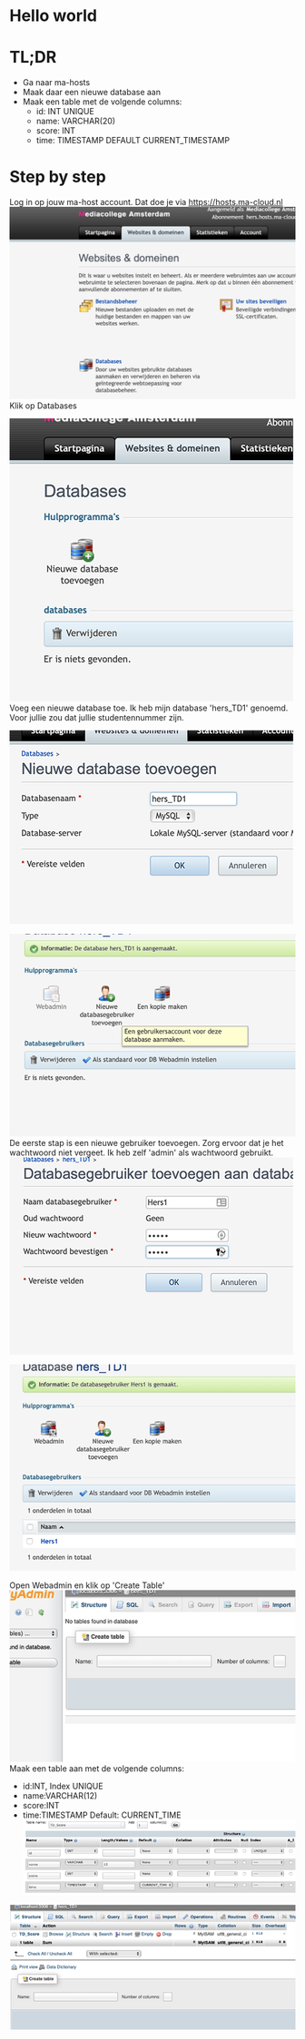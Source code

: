 # Hello world

# TL;DR
* Ga naar ma-hosts
* Maak daar een nieuwe database aan
* Maak een table met de volgende columns:
    * id: INT UNIQUE
    * name: VARCHAR(20)
    * score: INT
    * time: TIMESTAMP DEFAULT CURRENT_TIMESTAMP
# Step by step
Log in op jouw ma-host account. Dat doe je via https://hosts.ma-cloud.nl
![alt text](https://raw.githubusercontent.com/MediacollegeAmsterdam/GPR2-2019/Les-5/Les%205%20Databases/images/db1.png)
Klik op Databases    

![alt text](https://github.com/MediacollegeAmsterdam/GPR2-2019/blob/Les-5/Les%205%20Databases/images/%2011.35.37.png?raw=true)
Voeg een nieuwe database toe. Ik heb mijn database 'hers_TD1' genoemd. Voor jullie zou dat jullie studentennummer zijn.    

![alt text](https://github.com/MediacollegeAmsterdam/GPR2-2019/blob/Les-5/Les%205%20Databases/images/%2011.36.21.png?raw=true)

![alt text](https://github.com/MediacollegeAmsterdam/GPR2-2019/blob/Les-5/Les%205%20Databases/images/%2011.36.30.png?raw=true)
De eerste stap is een nieuwe gebruiker toevoegen. Zorg ervoor dat je het wachtwoord niet vergeet. Ik heb zelf 'admin' als wachtwoord gebruikt.    
![alt text](https://github.com/MediacollegeAmsterdam/GPR2-2019/blob/Les-5/Les%205%20Databases/images/%2011.36.52.png?raw=true)

![alt text](https://github.com/MediacollegeAmsterdam/GPR2-2019/blob/Les-5/Les%205%20Databases/images/%2011.40.14.png?raw=true)

Open Webadmin en klik op 'Create Table'
![alt text](https://github.com/MediacollegeAmsterdam/GPR2-2019/blob/Les-5/Les%205%20Databases/images/%2011.40.32.png?raw=true)
Maak een table aan met de volgende columns:
* id:INT, Index UNIQUE
* name:VARCHAR(12)
* score:INT
* time:TIMESTAMP Default: CURRENT_TIME
![alt text](https://github.com/MediacollegeAmsterdam/GPR2-2019/blob/Les-5/Les%205%20Databases/images/%2011.59.41.png?raw=true)

![alt text](https://raw.githubusercontent.com/MediacollegeAmsterdam/GPR2-2019/Les-5/Les%205%20Databases/images/%2012.00.00.png?raw=true)